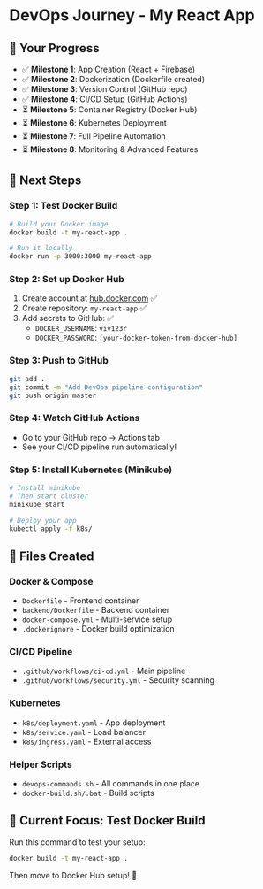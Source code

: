 # DevOps Journey - My React App

## 🧭 Your Progress

- ✅ **Milestone 1**: App Creation (React + Firebase)
- ✅ **Milestone 2**: Dockerization (Dockerfile created)
- ✅ **Milestone 3**: Version Control (GitHub repo)
- ✅ **Milestone 4**: CI/CD Setup (GitHub Actions)
- ⏳ **Milestone 5**: Container Registry (Docker Hub)
- ⏳ **Milestone 6**: Kubernetes Deployment
- ⏳ **Milestone 7**: Full Pipeline Automation
- ⏳ **Milestone 8**: Monitoring & Advanced Features

## 🚀 Next Steps

### **Step 1: Test Docker Build**
```bash
# Build your Docker image
docker build -t my-react-app .

# Run it locally
docker run -p 3000:3000 my-react-app
```

### **Step 2: Set up Docker Hub**
1. Create account at [hub.docker.com](https://hub.docker.com) ✅
2. Create repository: `my-react-app` ✅
3. Add secrets to GitHub: ✅
   - `DOCKER_USERNAME`: `viv123r`
   - `DOCKER_PASSWORD`: `[your-docker-token-from-docker-hub]`

### **Step 3: Push to GitHub**
```bash
git add .
git commit -m "Add DevOps pipeline configuration"
git push origin master
```

### **Step 4: Watch GitHub Actions**
- Go to your GitHub repo → Actions tab
- See your CI/CD pipeline run automatically!

### **Step 5: Install Kubernetes (Minikube)**
```bash
# Install minikube
# Then start cluster
minikube start

# Deploy your app
kubectl apply -f k8s/
```

## 📁 Files Created

### Docker & Compose
- `Dockerfile` - Frontend container
- `backend/Dockerfile` - Backend container  
- `docker-compose.yml` - Multi-service setup
- `.dockerignore` - Docker build optimization

### CI/CD Pipeline
- `.github/workflows/ci-cd.yml` - Main pipeline
- `.github/workflows/security.yml` - Security scanning

### Kubernetes
- `k8s/deployment.yaml` - App deployment
- `k8s/service.yaml` - Load balancer
- `k8s/ingress.yaml` - External access

### Helper Scripts
- `devops-commands.sh` - All commands in one place
- `docker-build.sh/.bat` - Build scripts

## 🎯 Current Focus: Test Docker Build

Run this command to test your setup:
```bash
docker build -t my-react-app .
```

Then move to Docker Hub setup! 🐳
